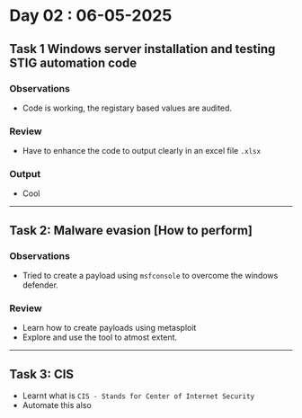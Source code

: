# Day 02 : 06-05-2025
## Task 1 Windows server installation and testing STIG automation code 
### Observations
- Code is working, the registary based values are audited.
### Review
- Have to enhance the code to output clearly in an excel file `.xlsx`
### Output
- Cool

---

## Task 2: Malware evasion [How to perform]
### Observations
- Tried to create a payload using `msfconsole` to overcome the windows defender.

### Review
- Learn how to create payloads using metasploit
- Explore and use the tool to atmost extent.

---

## Task 3: CIS
- Learnt what is `CIS - Stands for Center of Internet Security`
- Automate this also
